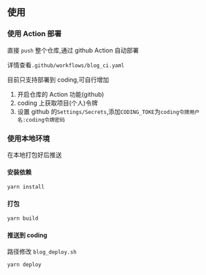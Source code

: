 ## 使用

### 使用 Action 部署

直接 `push` 整个仓库,通过 github Action 自动部署

详情查看`.github/workflows/blog_ci.yaml`

目前只支持部署到 coding,可自行增加

1. 开启仓库的 Action 功能(github)
2. coding 上获取项目(个人)令牌
3. 设置 github 的`Settings/Secrets`,添加`CODING_TOKE`为`coding令牌用户名:coding令牌密码`

### 使用本地环境

在本地打包好后推送

#### 安装依赖

```bash
yarn install
```

#### 打包

```bash
yarn build
```

#### 推送到 coding

路径修改 `blog_deploy.sh`

```bash
yarn deploy
```
